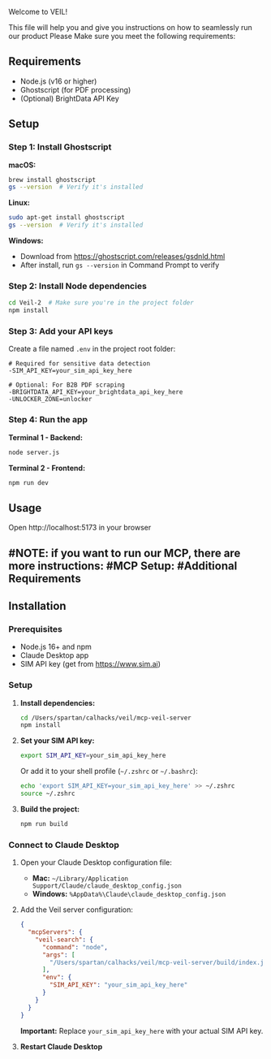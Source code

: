 Welcome to VEIL!

This file will help you and give you instructions on how to seamlessly run our product
Please Make sure you meet the following requirements:
## Requirements

- Node.js (v16 or higher)
- Ghostscript (for PDF processing)
- (Optional) BrightData API Key

## Setup

### Step 1: Install Ghostscript
**macOS:**
```bash
brew install ghostscript
gs --version  # Verify it's installed
```
**Linux:**
```bash
sudo apt-get install ghostscript
gs --version  # Verify it's installed
```
**Windows:** 
- Download from https://ghostscript.com/releases/gsdnld.html
- After install, run `gs --version` in Command Prompt to verify

### Step 2: Install Node dependencies
```bash
cd Veil-2  # Make sure you're in the project folder
npm install
```

### Step 3: Add your API keys
Create a file named `.env` in the project root folder:
```
# Required for sensitive data detection
-SIM_API_KEY=your_sim_api_key_here

# Optional: For B2B PDF scraping
-BRIGHTDATA_API_KEY=your_brightdata_api_key_here
-UNLOCKER_ZONE=unlocker
```

### Step 4: Run the app
**Terminal 1 - Backend:**
```bash
node server.js
```
**Terminal 2 - Frontend:**
```bash
npm run dev
```

## Usage
   Open http://localhost:5173 in your browser

#NOTE: if you want to run our MCP, there are more instructions:
#MCP Setup:
#Additional Requirements
   -
## Installation

### Prerequisites

- Node.js 16+ and npm
- Claude Desktop app
- SIM API key (get from https://www.sim.ai)

### Setup
1. **Install dependencies:**
   ```bash
   cd /Users/spartan/calhacks/veil/mcp-veil-server
   npm install
   ```
2. **Set your SIM API key:**
   ```bash
   export SIM_API_KEY=your_sim_api_key_here
   ```
   Or add it to your shell profile (`~/.zshrc` or `~/.bashrc`):
   ```bash
   echo 'export SIM_API_KEY=your_sim_api_key_here' >> ~/.zshrc
   source ~/.zshrc
   ```

3. **Build the project:**
   ```bash
   npm run build
   ```

### Connect to Claude Desktop

1. Open your Claude Desktop configuration file:
   - **Mac:** `~/Library/Application Support/Claude/claude_desktop_config.json`
   - **Windows:** `%AppData%\Claude\claude_desktop_config.json`

2. Add the Veil server configuration:
   ```json
   {
     "mcpServers": {
       "veil-search": {
         "command": "node",
         "args": [
           "/Users/spartan/calhacks/veil/mcp-veil-server/build/index.js"
         ],
         "env": {
           "SIM_API_KEY": "your_sim_api_key_here"
         }
       }
     }
   }
   ```
   
   **Important:** Replace `your_sim_api_key_here` with your actual SIM API key.

3. **Restart Claude Desktop**
